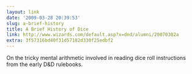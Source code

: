 ```yaml
---
layout: link
date: '2009-03-28 20:39:53'
slug: a-brief-history
title: A Brief History of Dice
link: http://www.wizards.com/default.asp?x=dnd/alumni/20070302a
extra: 3f57316bd40f31d57182d330f25edbf2
---
```


On the tricky mental arithmetic involved in reading dice roll instructions from the early D&D rulebooks.